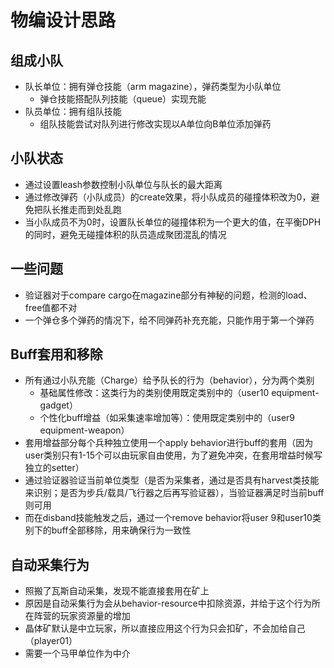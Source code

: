 # 物编设计思路

## 组成小队

* 队长单位：拥有弹仓技能（arm magazine），弹药类型为小队单位
  * 弹仓技能搭配队列技能（queue）实现充能
* 队员单位：拥有组队技能
  * 组队技能尝试对队列进行修改实现以A单位向B单位添加弹药

## 小队状态

* 通过设置leash参数控制小队单位与队长的最大距离
* 通过修改弹药（小队成员）的create效果，将小队成员的碰撞体积改为0，避免把队长推走而到处乱跑
* 当小队成员不为0时，设置队长单位的碰撞体积为一个更大的值，在平衡DPH的同时，避免无碰撞体积的队员造成聚团混乱的情况

## 一些问题

* 验证器对于compare cargo在magazine部分有神秘的问题，检测的load、free值都不对
* 一个弹仓多个弹药的情况下，给不同弹药补充充能，只能作用于第一个弹药

## Buff套用和移除

* 所有通过小队充能（Charge）给予队长的行为（behavior），分为两个类别
  * 基础属性修改：这类行为的类别使用既定类别中的（user10 equipment-gadget）
  * 个性化buff增益（如采集速率增加等）：使用既定类别中的（user9 equipment-weapon）
* 套用增益部分每个兵种独立使用一个apply behavior进行buff的套用（因为user类别只有1-15个可以由玩家自由使用，为了避免冲突，在套用增益时候写独立的setter）
* 通过验证器验证当前单位类型（是否为采集者，通过是否具有harvest类技能来识别；是否为步兵/载具/飞行器之后再写验证器），当验证器满足时当前buff则可用
* 而在disband技能触发之后，通过一个remove behavior将user 9和user10类别下的buff全部移除，用来确保行为一致性

## 自动采集行为

* 照搬了瓦斯自动采集，发现不能直接套用在矿上
* 原因是自动采集行为会从behavior-resource中扣除资源，并给于这个行为所在阵营的玩家资源量的增加
* 晶体矿默认是中立玩家，所以直接应用这个行为只会扣矿，不会加给自己（player01）
* 需要一个马甲单位作为中介